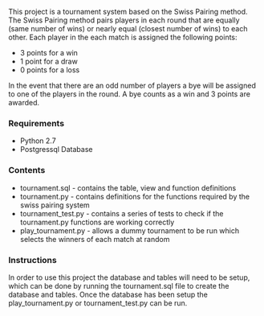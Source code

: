 This project is a tournament system based on the Swiss Pairing method. The Swiss Pairing method pairs players in each round that are equally (same number of wins) or nearly equal (closest number of wins) to each other. Each player in the each match is assigned the following points:
  - 3 points for a win
  - 1 point for a draw
  - 0 points for a loss

In the event that there are an odd number of players a bye will be assigned to one of the players in the round. A bye counts as a win and 3 points are awarded.

### Requirements
- Python 2.7
- Postgressql Database

### Contents
- tournament.sql - contains the table, view and function definitions
- tournament.py - contains definitions for the functions required by the swiss pairing system
- tournament_test.py - contains a series of tests to check if the tournament.py functions are working correctly
- play_tournament.py - allows a dummy tournament to be run which selects the winners of each match at random

### Instructions
In order to use this project the database and tables will need to be setup, which can be done by running the tournament.sql file to create the database and tables. Once the database has been setup the play_tournament.py or tournament_test.py can be run.


